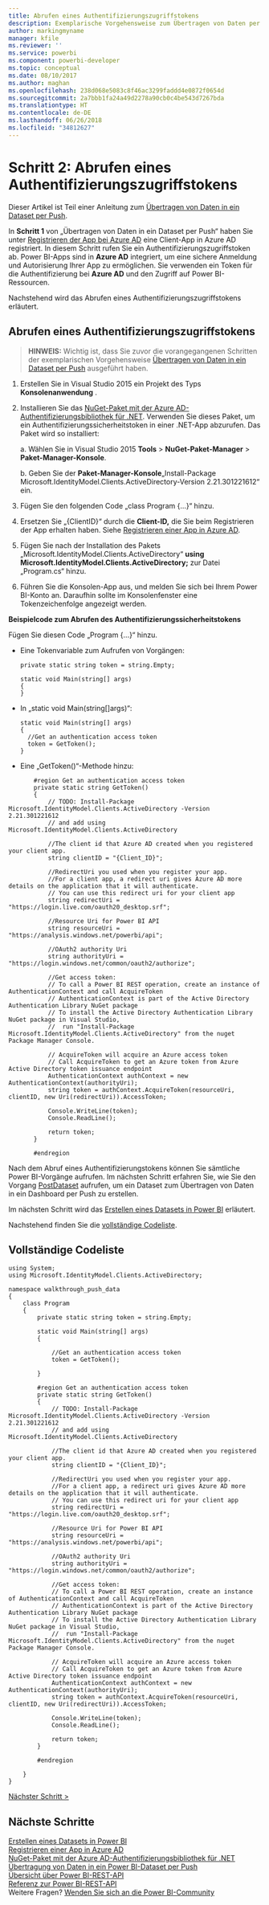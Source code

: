 ```yaml
---
title: Abrufen eines Authentifizierungszugriffstokens
description: Exemplarische Vorgehensweise zum Übertragen von Daten per Push – Abrufen eines Authentifizierungszugriffstokens
author: markingmyname
manager: kfile
ms.reviewer: ''
ms.service: powerbi
ms.component: powerbi-developer
ms.topic: conceptual
ms.date: 08/10/2017
ms.author: maghan
ms.openlocfilehash: 238d068e5083c8f46ac3299faddd4e0872f0654d
ms.sourcegitcommit: 2a7bbb1fa24a49d2278a90cb0c4be543d7267bda
ms.translationtype: HT
ms.contentlocale: de-DE
ms.lasthandoff: 06/26/2018
ms.locfileid: "34812627"
---
```

# <a name="step-2-get-an-authentication-access-token"></a>Schritt 2: Abrufen eines Authentifizierungszugriffstokens
Dieser Artikel ist Teil einer Anleitung zum [Übertragen von Daten in ein Dataset per Push](walkthrough-push-data.md).

In **Schritt 1** von „Übertragen von Daten in ein Dataset per Push“ haben Sie unter [Registrieren der App bei Azure AD](walkthrough-push-data-register-app-with-azure-ad.md) eine Client-App in Azure AD registriert. In diesem Schritt rufen Sie ein Authentifizierungszugriffstoken ab. Power BI-Apps sind in **Azure AD** integriert, um eine sichere Anmeldung und Autorisierung Ihrer App zu ermöglichen. Sie verwenden ein Token für die Authentifizierung bei **Azure AD** und den Zugriff auf Power BI-Ressourcen.

Nachstehend wird das Abrufen eines Authentifizierungszugriffstokens erläutert.

## <a name="get-an-authentication-access-token"></a>Abrufen eines Authentifizierungszugriffstokens
> **HINWEIS:** Wichtig ist, dass Sie zuvor die vorangegangenen Schritten der exemplarischen Vorgehensweise [Übertragen von Daten in ein Dataset per Push](walkthrough-push-data.md) ausgeführt haben.
> 
> 

1. Erstellen Sie in Visual Studio 2015 ein Projekt des Typs **Konsolenanwendung** .
2. Installieren Sie das [NuGet-Paket mit der Azure AD-Authentifizierungsbibliothek für .NET](https://www.nuget.org/packages/Microsoft.IdentityModel.Clients.ActiveDirectory/). Verwenden Sie dieses Paket, um ein Authentifizierungssicherheitstoken in einer .NET-App abzurufen. Das Paket wird so installiert:
   
     a. Wählen Sie in Visual Studio 2015 **Tools** > **NuGet-Paket-Manager** > **Paket-Manager-Konsole**.
   
     b. Geben Sie der **Paket-Manager-Konsole**„Install-Package Microsoft.IdentityModel.Clients.ActiveDirectory-Version 2.21.301221612“ ein.
3. Fügen Sie den folgenden Code „class Program {...}“ hinzu.
4. Ersetzen Sie „{ClientID}“ durch die **Client-ID,** die Sie beim Registrieren der App erhalten haben. Siehe [Registrieren einer App in Azure AD](walkthrough-push-data-register-app-with-azure-ad.md).
5. Fügen Sie nach der Installation des Pakets „Microsoft.IdentityModel.Clients.ActiveDirectory“ **using Microsoft.IdentityModel.Clients.ActiveDirectory;** zur Datei „Program.cs“ hinzu.
6. Führen Sie die Konsolen-App aus, und melden Sie sich bei Ihrem Power BI-Konto an. Daraufhin sollte im Konsolenfenster eine Tokenzeichenfolge angezeigt werden.

**Beispielcode zum Abrufen des Authentifizierungssicherheitstokens**

Fügen Sie diesen Code „Program {...}“ hinzu.

* Eine Tokenvariable zum Aufrufen von Vorgängen:
  
  ```
  private static string token = string.Empty;
  
  static void Main(string[] args)
  {
  }
  ```
* In „static void Main(string[]args)“:
  
  ```
  static void Main(string[] args)
  {
    //Get an authentication access token
    token = GetToken();
  }
  ```
* Eine „GetToken()“-Methode hinzu:

```
       #region Get an authentication access token
       private static string GetToken()
       {
           // TODO: Install-Package Microsoft.IdentityModel.Clients.ActiveDirectory -Version 2.21.301221612
           // and add using Microsoft.IdentityModel.Clients.ActiveDirectory

           //The client id that Azure AD created when you registered your client app.
           string clientID = "{Client_ID}";

           //RedirectUri you used when you register your app.
           //For a client app, a redirect uri gives Azure AD more details on the application that it will authenticate.
           // You can use this redirect uri for your client app
           string redirectUri = "https://login.live.com/oauth20_desktop.srf";

           //Resource Uri for Power BI API
           string resourceUri = "https://analysis.windows.net/powerbi/api";

           //OAuth2 authority Uri
           string authorityUri = "https://login.windows.net/common/oauth2/authorize";

           //Get access token:
           // To call a Power BI REST operation, create an instance of AuthenticationContext and call AcquireToken
           // AuthenticationContext is part of the Active Directory Authentication Library NuGet package
           // To install the Active Directory Authentication Library NuGet package in Visual Studio,
           //  run "Install-Package Microsoft.IdentityModel.Clients.ActiveDirectory" from the nuget Package Manager Console.

           // AcquireToken will acquire an Azure access token
           // Call AcquireToken to get an Azure token from Azure Active Directory token issuance endpoint
           AuthenticationContext authContext = new AuthenticationContext(authorityUri);
           string token = authContext.AcquireToken(resourceUri, clientID, new Uri(redirectUri)).AccessToken;

           Console.WriteLine(token);
           Console.ReadLine();

           return token;
       }

       #endregion
```

Nach dem Abruf eines Authentifizierungstokens können Sie sämtliche Power BI-Vorgänge aufrufen. Im nächsten Schritt erfahren Sie, wie Sie den Vorgang [PostDataset](https://docs.microsoft.com/rest/api/power-bi/pushdatasets) aufrufen, um ein Dataset zum Übertragen von Daten in ein Dashboard per Push zu erstellen.

Im nächsten Schritt wird das [Erstellen eines Datasets in Power BI](walkthrough-push-data-create-dataset.md) erläutert.

Nachstehend finden Sie die [vollständige Codeliste](#code).

<a name="code"/>

## <a name="complete-code-listing"></a>Vollständige Codeliste
    using System;
    using Microsoft.IdentityModel.Clients.ActiveDirectory;

    namespace walkthrough_push_data
    {
        class Program
        {
            private static string token = string.Empty;

            static void Main(string[] args)
            {

                //Get an authentication access token
                token = GetToken();

            }

            #region Get an authentication access token
            private static string GetToken()
            {
                // TODO: Install-Package Microsoft.IdentityModel.Clients.ActiveDirectory -Version 2.21.301221612
                // and add using Microsoft.IdentityModel.Clients.ActiveDirectory

                //The client id that Azure AD created when you registered your client app.
                string clientID = "{Client_ID}";

                //RedirectUri you used when you register your app.
                //For a client app, a redirect uri gives Azure AD more details on the application that it will authenticate.
                // You can use this redirect uri for your client app
                string redirectUri = "https://login.live.com/oauth20_desktop.srf";

                //Resource Uri for Power BI API
                string resourceUri = "https://analysis.windows.net/powerbi/api";

                //OAuth2 authority Uri
                string authorityUri = "https://login.windows.net/common/oauth2/authorize";

                //Get access token:
                // To call a Power BI REST operation, create an instance of AuthenticationContext and call AcquireToken
                // AuthenticationContext is part of the Active Directory Authentication Library NuGet package
                // To install the Active Directory Authentication Library NuGet package in Visual Studio,
                //  run "Install-Package Microsoft.IdentityModel.Clients.ActiveDirectory" from the nuget Package Manager Console.

                // AcquireToken will acquire an Azure access token
                // Call AcquireToken to get an Azure token from Azure Active Directory token issuance endpoint
                AuthenticationContext authContext = new AuthenticationContext(authorityUri);
                string token = authContext.AcquireToken(resourceUri, clientID, new Uri(redirectUri)).AccessToken;

                Console.WriteLine(token);
                Console.ReadLine();

                return token;
            }

            #endregion

        }
    }


[Nächster Schritt >](walkthrough-push-data-create-dataset.md)

## <a name="next-steps"></a>Nächste Schritte
[Erstellen eines Datasets in Power BI](walkthrough-push-data-create-dataset.md)  
[Registrieren einer App in Azure AD](walkthrough-push-data-register-app-with-azure-ad.md)  
[NuGet-Paket mit der Azure AD-Authentifizierungsbibliothek für .NET](https://www.nuget.org/packages/Microsoft.IdentityModel.Clients.ActiveDirectory/)  
[Übertragung von Daten in ein Power BI-Dataset per Push](walkthrough-push-data.md)  
[Übersicht über Power BI-REST-API](overview-of-power-bi-rest-api.md)  
[Referenz zur Power BI-REST-API](https://docs.microsoft.com/rest/api/power-bi/)  
Weitere Fragen? [Wenden Sie sich an die Power BI-Community](http://community.powerbi.com/)

